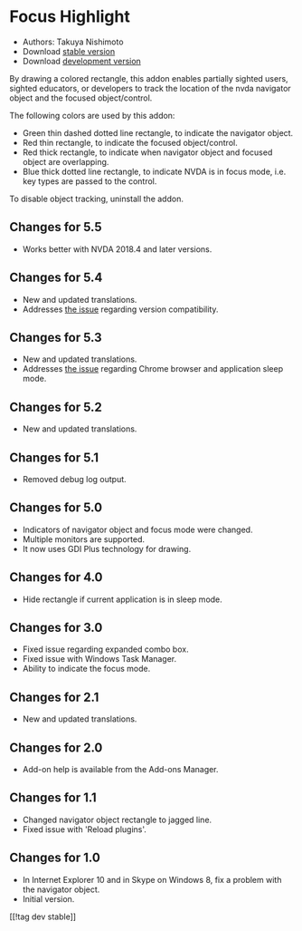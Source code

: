 # Focus Highlight #

* Authors: Takuya Nishimoto
* Download [stable version][2]
* Download [development version][1]

By drawing a colored rectangle, this addon enables partially sighted users, sighted educators, or developers to track the location of the nvda navigator object and the focused object/control.

The following colors are used by this addon:

* Green thin dashed dotted line rectangle, to indicate the navigator object.
* Red thin rectangle, to indicate the focused object/control.
* Red thick rectangle, to indicate when navigator object and focused object are overlapping.
* Blue thick dotted line rectangle, to indicate NVDA is in focus mode, i.e. key types are passed to the control.

To disable object tracking, uninstall the addon.

## Changes for 5.5 ##

* Works better with NVDA 2018.4 and later versions.

## Changes for 5.4 ##

* New and updated translations.
* Addresses [the issue](https://github.com/nvdajp/focusHighlight/issues/11) regarding version compatibility.

## Changes for 5.3 ##

* New and updated translations.
* Addresses [the issue](https://github.com/nvdajp/focusHighlight/issues/10) regarding Chrome browser and application sleep mode.

## Changes for 5.2 ##

* New and updated translations.

## Changes for 5.1 ##

* Removed debug log output.

## Changes for 5.0 ##

* Indicators of navigator object and focus mode were changed.
* Multiple monitors are supported.
* It now uses GDI Plus technology for drawing.

## Changes for 4.0 ##

* Hide rectangle if current application is in sleep mode.

## Changes for 3.0 ##

* Fixed issue regarding expanded combo box.
* Fixed issue with Windows Task Manager.
* Ability to indicate the focus mode.

## Changes for 2.1 ##

* New and updated translations.

## Changes for 2.0 ##

* Add-on help is available from the Add-ons Manager.

## Changes for 1.1 ##

* Changed navigator object rectangle to jagged line.
* Fixed issue with 'Reload plugins'.

## Changes for 1.0 ##

* In Internet Explorer 10 and in Skype on Windows 8, fix a problem with the navigator object.
* Initial version.


[[!tag dev stable]]

[1]: http://addons.nvda-project.org/files/get.php?file=fh-dev

[2]: http://addons.nvda-project.org/files/get.php?file=fh
